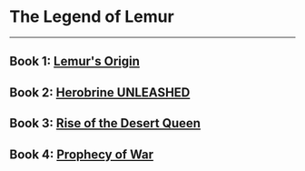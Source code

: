 # The Legend of Lemur
---
## Book 1: [Lemur's Origin]()
## Book 2: [Herobrine UNLEASHED]()
## Book 3: [Rise of the Desert Queen]()
## Book 4: [Prophecy of War]()
